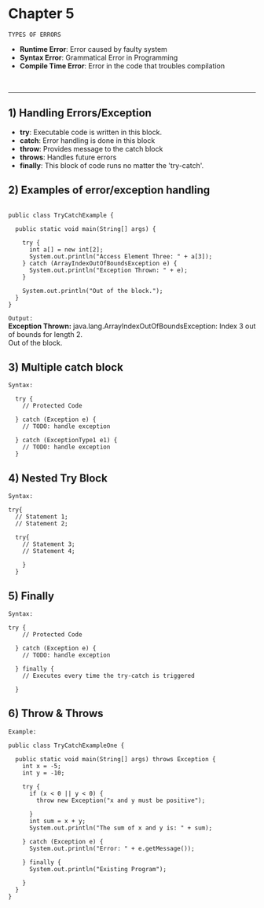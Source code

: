 # Chapter 5

`TYPES OF ERRORS`

- <b>Runtime Error</b>: Error caused by faulty system
- <b>Syntax Error</b>: Grammatical Error in Programming
- <b>Compile Time Error</b>: Error in the code that troubles compilation

<br/>
<hr/>

## 1) Handling Errors/Exception

- <b>try</b>: Executable code is written in this block.
- <b>catch</b>: Error handling is done in this block
- <b>throw</b>: Provides message to the catch block
- <b>throws</b>: Handles future errors
- <b>finally</b>: This block of code runs no matter the 'try-catch'.

## 2) Examples of error/exception handling

```import java.io.*;

public class TryCatchExample {

  public static void main(String[] args) {

    try {
      int a[] = new int[2];
      System.out.println("Access Element Three: " + a[3]);
    } catch (ArrayIndexOutOfBoundsException e) {
      System.out.println("Exception Thrown: " + e);
    }

    System.out.println("Out of the block.");
  }
}

```

`Output:`<br/>
<b>Exception Thrown:</b> java.lang.ArrayIndexOutOfBoundsException: Index 3 out of bounds for length 2.<br/>
Out of the block.

## 3) Multiple catch block

`Syntax:`

```
  try {
    // Protected Code

  } catch (Exception e) {
    // TODO: handle exception

  } catch (ExceptionType1 e1) {
    // TODO: handle exception
  }
```

## 4) Nested Try Block

`Syntax:`

```
try{
  // Statement 1;
  // Statement 2;

  try{
    // Statement 3;
    // Statement 4;

    }
  }
```

## 5) Finally

`Syntax:`

```
try {
    // Protected Code

  } catch (Exception e) {
    // TODO: handle exception

  } finally {
    // Executes every time the try-catch is triggered

  }

```

## 6) Throw & Throws

`Example:`

```
public class TryCatchExampleOne {

  public static void main(String[] args) throws Exception {
    int x = -5;
    int y = -10;

    try {
      if (x < 0 || y < 0) {
        throw new Exception("x and y must be positive");

      }
      int sum = x + y;
      System.out.println("The sum of x and y is: " + sum);

    } catch (Exception e) {
      System.out.println("Error: " + e.getMessage());

    } finally {
      System.out.println("Existing Program");

    }
  }
}

```

